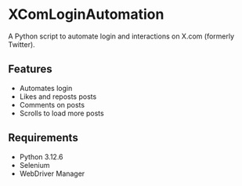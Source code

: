 # XComLoginAutomation

A Python script to automate login and interactions on X.com (formerly Twitter).

## Features

- Automates login
- Likes and reposts posts
- Comments on posts
- Scrolls to load more posts

## Requirements

- Python 3.12.6
- Selenium
- WebDriver Manager

